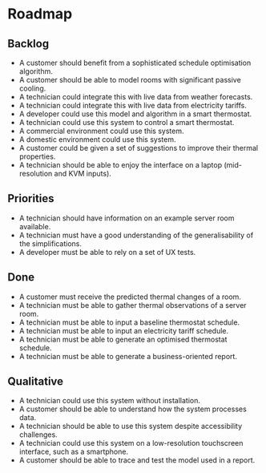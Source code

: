 # Roadmap

## Backlog

* A customer should benefit from a sophisticated schedule optimisation algorithm.
* A customer should be able to model rooms with significant passive cooling.
* A technician could integrate this with live data from weather forecasts.
* A technician could integrate this with live data from electricity tariffs.
* A developer could use this model and algorithm in a smart thermostat.
* A technician could use this system to control a smart thermostat.
* A commercial environment could use this system.
* A domestic environment could use this system.
* A customer could be given a set of suggestions to improve their thermal properties.
* A technician should be able to enjoy the interface on a laptop (mid-resolution and KVM inputs).

## Priorities

* A technician should have information on an example server room available.
* A technician must have a good understanding of the generalisability of the simplifications.
* A developer must be able to rely on a set of UX tests.

## Done

* A customer must receive the predicted thermal changes of a room.
* A technician must be able to gather thermal observations of a server room.
* A technician must be able to input a baseline thermostat schedule.
* A technician must be able to input an electricity tariff schedule.
* A technician must be able to generate an optimised thermostat schedule.
* A technician must be able to generate a business-oriented report.

## Qualitative

* A technician could use this system without installation.
* A customer should be able to understand how the system processes data.
* A technician should be able to use this system despite accessibility challenges.
* A technician could use this system on a low-resolution touchscreen interface, such as a smartphone.
* A customer should be able to trace and test the model used in a report.
